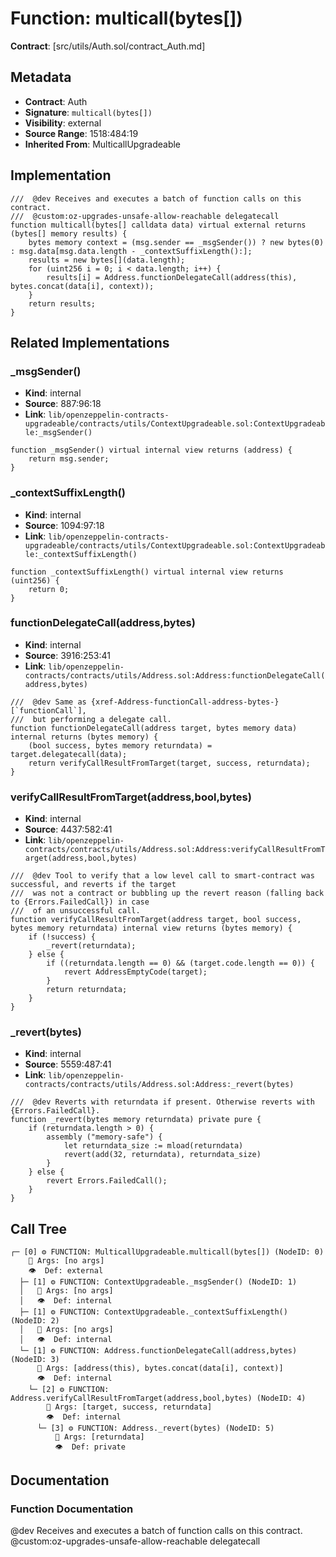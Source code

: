 # Function: multicall(bytes[])

**Contract**: [src/utils/Auth.sol/contract_Auth.md]

## Metadata

- **Contract**: Auth
- **Signature**: `multicall(bytes[])`
- **Visibility**: external
- **Source Range**: 1518:484:19
- **Inherited From**: MulticallUpgradeable

## Implementation

```solidity
///  @dev Receives and executes a batch of function calls on this contract.
///  @custom:oz-upgrades-unsafe-allow-reachable delegatecall
function multicall(bytes[] calldata data) virtual external returns (bytes[] memory results) {
    bytes memory context = (msg.sender == _msgSender()) ? new bytes(0) : msg.data[msg.data.length - _contextSuffixLength():];
    results = new bytes[](data.length);
    for (uint256 i = 0; i < data.length; i++) {
        results[i] = Address.functionDelegateCall(address(this), bytes.concat(data[i], context));
    }
    return results;
}
```

## Related Implementations

### _msgSender()

- **Kind**: internal
- **Source**: 887:96:18
- **Link**: `lib/openzeppelin-contracts-upgradeable/contracts/utils/ContextUpgradeable.sol:ContextUpgradeable:_msgSender()`

```solidity
function _msgSender() virtual internal view returns (address) {
    return msg.sender;
}
```

### _contextSuffixLength()

- **Kind**: internal
- **Source**: 1094:97:18
- **Link**: `lib/openzeppelin-contracts-upgradeable/contracts/utils/ContextUpgradeable.sol:ContextUpgradeable:_contextSuffixLength()`

```solidity
function _contextSuffixLength() virtual internal view returns (uint256) {
    return 0;
}
```

### functionDelegateCall(address,bytes)

- **Kind**: internal
- **Source**: 3916:253:41
- **Link**: `lib/openzeppelin-contracts/contracts/utils/Address.sol:Address:functionDelegateCall(address,bytes)`

```solidity
///  @dev Same as {xref-Address-functionCall-address-bytes-}[`functionCall`],
///  but performing a delegate call.
function functionDelegateCall(address target, bytes memory data) internal returns (bytes memory) {
    (bool success, bytes memory returndata) = target.delegatecall(data);
    return verifyCallResultFromTarget(target, success, returndata);
}
```

### verifyCallResultFromTarget(address,bool,bytes)

- **Kind**: internal
- **Source**: 4437:582:41
- **Link**: `lib/openzeppelin-contracts/contracts/utils/Address.sol:Address:verifyCallResultFromTarget(address,bool,bytes)`

```solidity
///  @dev Tool to verify that a low level call to smart-contract was successful, and reverts if the target
///  was not a contract or bubbling up the revert reason (falling back to {Errors.FailedCall}) in case
///  of an unsuccessful call.
function verifyCallResultFromTarget(address target, bool success, bytes memory returndata) internal view returns (bytes memory) {
    if (!success) {
        _revert(returndata);
    } else {
        if ((returndata.length == 0) && (target.code.length == 0)) {
            revert AddressEmptyCode(target);
        }
        return returndata;
    }
}
```

### _revert(bytes)

- **Kind**: internal
- **Source**: 5559:487:41
- **Link**: `lib/openzeppelin-contracts/contracts/utils/Address.sol:Address:_revert(bytes)`

```solidity
///  @dev Reverts with returndata if present. Otherwise reverts with {Errors.FailedCall}.
function _revert(bytes memory returndata) private pure {
    if (returndata.length > 0) {
        assembly ("memory-safe") {
            let returndata_size := mload(returndata)
            revert(add(32, returndata), returndata_size)
        }
    } else {
        revert Errors.FailedCall();
    }
}
```

## Call Tree

```
┌─ [0] ⚙️ FUNCTION: MulticallUpgradeable.multicall(bytes[]) (NodeID: 0)
    💬 Args: [no args]
    👁️  Def: external
  ├─ [1] ⚙️ FUNCTION: ContextUpgradeable._msgSender() (NodeID: 1)
  │   💬 Args: [no args]
  │   👁️  Def: internal
  ├─ [1] ⚙️ FUNCTION: ContextUpgradeable._contextSuffixLength() (NodeID: 2)
  │   💬 Args: [no args]
  │   👁️  Def: internal
  └─ [1] ⚙️ FUNCTION: Address.functionDelegateCall(address,bytes) (NodeID: 3)
      💬 Args: [address(this), bytes.concat(data[i], context)]
      👁️  Def: internal
    └─ [2] ⚙️ FUNCTION: Address.verifyCallResultFromTarget(address,bool,bytes) (NodeID: 4)
        💬 Args: [target, success, returndata]
        👁️  Def: internal
      └─ [3] ⚙️ FUNCTION: Address._revert(bytes) (NodeID: 5)
          💬 Args: [returndata]
          👁️  Def: private
```

## Documentation

### Function Documentation

 @dev Receives and executes a batch of function calls on this contract.
 @custom:oz-upgrades-unsafe-allow-reachable delegatecall
